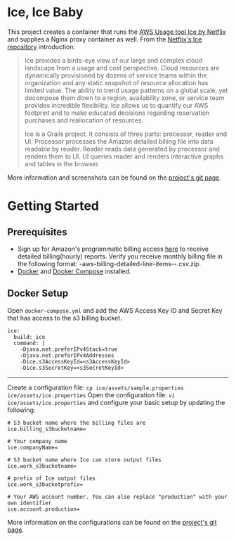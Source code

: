 # Ice, Ice Baby 

This project creates a container that runs the [AWS Usage tool Ice by Netflix](https://github.com/Netflix/ice) and supplies a Nginx proxy container as well. From the [Netflix's Ice repository](https://github.com/Netflix/ice) introduction:

> Ice provides a birds-eye view of our large and complex cloud landscape
> from a usage and cost perspective. Cloud resources are dynamically
> provisioned by dozens of service teams within the organization and any
> static snapshot of resource allocation has limited value. The ability
> to trend usage patterns on a global scale, yet decompose them down to
> a region, availability zone, or service team provides incredible
> flexibility. Ice allows us to quantify our AWS footprint and to make
> educated decisions regarding reservation purchases and reallocation of
> resources.
> 
> Ice is a Grails project. It consists of three parts: processor, reader
> and UI. Processor processes the Amazon detailed billing file into data
> readable by reader. Reader reads data generated by processor and
> renders them to UI. UI queries reader and renders interactive graphs
> and tables in the browser.

More information and screenshots can be found on the [project's git page](https://github.com/Netflix/ice). 

# Getting Started

## Prerequisites 

 - Sign up for Amazon's programmatic billing access [here](http://docs.aws.amazon.com/awsaccountbilling/latest/aboutv2/detailed-billing-reports.html) to receive detailed billing(hourly) reports. Verify you receive monthly billing file in the following format: <accountid>-aws-billing-detailed-line-items-<year>-<month>.csv.zip.
 - [Docker](https://docs.docker.com/installation/) and [Docker Compose](https://docs.docker.com/compose/install/) installed.

## Docker Setup

Open `docker-compose.yml` and add the AWS Access Key ID and Secret Key that has access to the s3  billing bucket.   

    ice:
      build: ice
      command: |
        -Djava.net.preferIPv4Stack=true
        -Djava.net.preferIPv4Addresses
        -Dice.s3AccessKeyId=<s3AccessKeyId>
        -Dice.s3SecretKey=<s3SecretKeyId> 
       
       
----------
     
Create a configuration file:  `cp ice/assets/sample.properties ice/assets/ice.properties`
Open the configuration file:  `vi ice/assets/ice.properties` and configure your basic setup by updating the following:
    
    # S3 bucket name where the billing files are
    ice.billing_s3bucketname=
    
    # Your company name
    ice.companyName=	
    
    # S3 bucket name where Ice can store output files
    ice.work_s3bucketname=
	
	# prefix of Ice output files
	ice.work_s3bucketprefix=
    
    # Your AWS account number. You can also replace "production" with your own identifier 
    ice.account.production=


More information on the configurations can be found on the [project's git page](https://github.com/Netflix/ice). 

